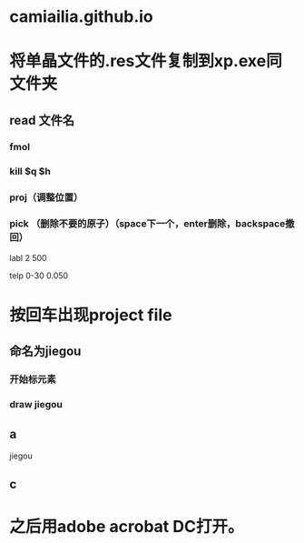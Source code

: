 # camiailia.github.io
# 将单晶文件的.res文件复制到xp.exe同文件夹

## read 文件名

### fmol

### kill $q $h

### proj（调整位置）

### pick （删除不要的原子）（space下一个，enter删除，backspace撤回）

labl 2 500

telp 0-30 0.050

# 按回车出现project file   
## 命名为jiegou

### 开始标元素

### draw jiegou

## a

jiegou

## c

# 之后用adobe acrobat DC打开。
